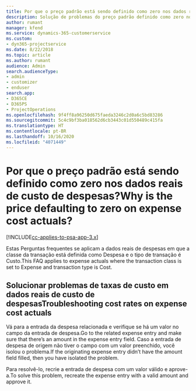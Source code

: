 ```yaml
---
title: Por que o preço padrão está sendo definido como zero nos dados reais de custo de despesas?
description: Solução de problemas do preço padrão definido como zero nos dados reais de custo de despesas.
author: rumant
manager: kfend
ms.service: dynamics-365-customerservice
ms.custom:
- dyn365-projectservice
ms.date: 8/22/2018
ms.topic: article
ms.author: rumant
audience: Admin
search.audienceType:
- admin
- customizer
- enduser
search.app:
- D365CE
- D365PS
- ProjectOperations
ms.openlocfilehash: 9f4ff8a96250d675faeda3246c2d0a6c5bd83286
ms.sourcegitcommit: 5c4c9bf3ba018562d6cb3443c01d550489c415fa
ms.translationtype: HT
ms.contentlocale: pt-BR
ms.lasthandoff: 10/16/2020
ms.locfileid: "4071449"
---
```

# <a name="why-is-the-price-defaulting-to-zero-on-expense-cost-actuals"></a><span data-ttu-id="f92d2-103">Por que o preço padrão está sendo definido como zero nos dados reais de custo de despesas?</span><span class="sxs-lookup"><span data-stu-id="f92d2-103">Why is the price defaulting to zero on expense cost actuals?</span></span>

[!INCLUDE[cc-applies-to-psa-app-3.x](../includes/cc-applies-to-psa-app-3x.md)]

<span data-ttu-id="f92d2-104">Estas Perguntas frequentes se aplicam a dados reais de despesas em que a classe da transação está definida como Despesa e o tipo de transação é Custo.</span><span class="sxs-lookup"><span data-stu-id="f92d2-104">This FAQ applies to expense actuals where the transaction class is set to Expense and transaction type is Cost.</span></span>

## <a name="troubleshooting-cost-rates-on-expense-cost-actuals"></a><span data-ttu-id="f92d2-105">Solucionar problemas de taxas de custo em dados reais de custo de despesas</span><span class="sxs-lookup"><span data-stu-id="f92d2-105">Troubleshooting cost rates on expense cost actuals</span></span>

<span data-ttu-id="f92d2-106">Vá para a entrada da despesa relacionada e verifique se há um valor no campo da entrada de despesa.</span><span class="sxs-lookup"><span data-stu-id="f92d2-106">Go to the related expense entry and make sure that there’s an amount in the expense entry field.</span></span> <span data-ttu-id="f92d2-107">Caso a entrada de despesa de origem não tiver o campo com um valor preenchido, você isolou o problema.</span><span class="sxs-lookup"><span data-stu-id="f92d2-107">If the originating expense entry didn’t have the amount field filled, then you have isolated the problem.</span></span>
 
<span data-ttu-id="f92d2-108">Para resolvê-lo, recrie a entrada de despesa com um valor válido e aprove-a.</span><span class="sxs-lookup"><span data-stu-id="f92d2-108">To solve this problem, recreate the expense entry with a valid amount and approve it.</span></span>
